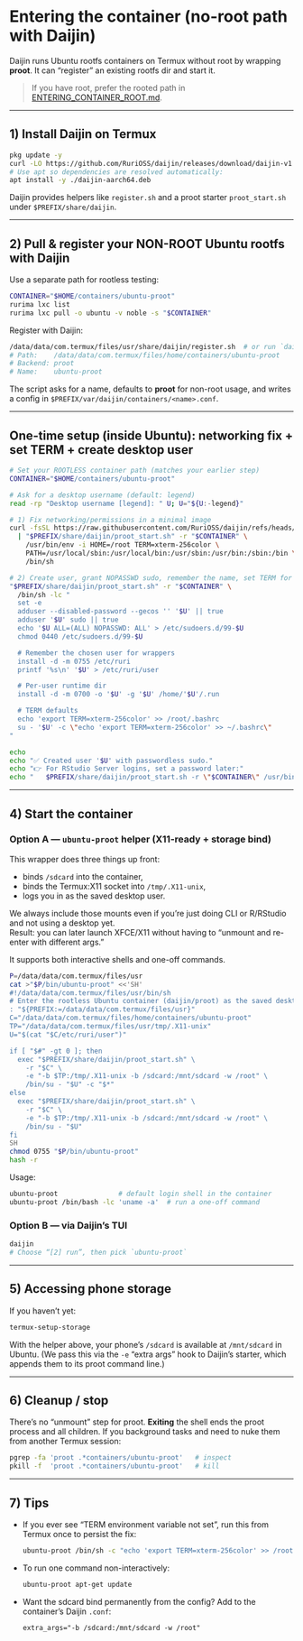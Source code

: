 # Entering the container (no-root path with **Daijin**)

Daijin runs Ubuntu rootfs containers on Termux without root by wrapping **proot**. It can “register” an existing rootfs dir and start it.

> If you have root, prefer the rooted path in [ENTERING_CONTAINER_ROOT.md](./ENTERING_CONTAINER_ROOT.md).

---

## 1) Install Daijin on Termux

```bash
pkg update -y
curl -LO https://github.com/RuriOSS/daijin/releases/download/daijin-v1.5-rc1/daijin-aarch64.deb
# Use apt so dependencies are resolved automatically:
apt install -y ./daijin-aarch64.deb
```

Daijin provides helpers like `register.sh` and a proot starter `proot_start.sh` under `$PREFIX/share/daijin`.

---

## 2) Pull & register your NON-ROOT Ubuntu rootfs with Daijin

Use a separate path for rootless testing:

```bash
CONTAINER="$HOME/containers/ubuntu-proot"
rurima lxc list
rurima lxc pull -o ubuntu -v noble -s "$CONTAINER"
```

Register with Daijin:

```bash
/data/data/com.termux/files/usr/share/daijin/register.sh  # or run `daijin` and choose [4] register
# Path:    /data/data/com.termux/files/home/containers/ubuntu-proot
# Backend: proot
# Name:    ubuntu-proot
```

The script asks for a name, defaults to **proot** for non-root usage, and writes a config in `$PREFIX/var/daijin/containers/<name>.conf`.

---

## One-time setup (inside Ubuntu): networking fix + set TERM + create desktop user

```bash
# Set your ROOTLESS container path (matches your earlier step)
CONTAINER="$HOME/containers/ubuntu-proot"

# Ask for a desktop username (default: legend)
read -rp "Desktop username [legend]: " U; U="${U:-legend}"

# 1) Fix networking/permissions in a minimal image
curl -fsSL https://raw.githubusercontent.com/RuriOSS/daijin/refs/heads/main/src/share/fixup.sh \
  | "$PREFIX/share/daijin/proot_start.sh" -r "$CONTAINER" \
    /usr/bin/env -i HOME=/root TERM=xterm-256color \
    PATH=/usr/local/sbin:/usr/local/bin:/usr/sbin:/usr/bin:/sbin:/bin \
    /bin/sh

# 2) Create user, grant NOPASSWD sudo, remember the name, set TERM for root + user
"$PREFIX/share/daijin/proot_start.sh" -r "$CONTAINER" \
  /bin/sh -lc "
  set -e
  adduser --disabled-password --gecos '' '$U' || true
  adduser '$U' sudo || true
  echo '$U ALL=(ALL) NOPASSWD: ALL' > /etc/sudoers.d/99-$U
  chmod 0440 /etc/sudoers.d/99-$U

  # Remember the chosen user for wrappers
  install -d -m 0755 /etc/ruri
  printf '%s\n' '$U' > /etc/ruri/user

  # Per-user runtime dir
  install -d -m 0700 -o '$U' -g '$U' /home/'$U'/.run

  # TERM defaults
  echo 'export TERM=xterm-256color' >> /root/.bashrc
  su - '$U' -c \"echo 'export TERM=xterm-256color' >> ~/.bashrc\"
"

echo
echo "✅ Created user '$U' with passwordless sudo."
echo "👉 For RStudio Server logins, set a password later:"
echo "   $PREFIX/share/daijin/proot_start.sh -r \"$CONTAINER\" /usr/bin/passwd '$U'"
```

---

## 4) Start the container

### Option A — `ubuntu-proot` helper (X11-ready + storage bind)

This wrapper does three things up front:
- binds `/sdcard` into the container,
- binds the Termux:X11 socket into `/tmp/.X11-unix`,
- logs you in as the saved desktop user.

We always include those mounts even if you’re just doing CLI or R/RStudio and not using a desktop yet.  
Result: you can later launch XFCE/X11 without having to “unmount and re-enter with different args.”

It supports both interactive shells and one-off commands.

```bash
P=/data/data/com.termux/files/usr
cat >"$P/bin/ubuntu-proot" <<'SH'
#!/data/data/com.termux/files/usr/bin/sh
# Enter the rootless Ubuntu container (daijin/proot) as the saved desktop user.
: "${PREFIX:=/data/data/com.termux/files/usr}"
C="/data/data/com.termux/files/home/containers/ubuntu-proot"
TP="/data/data/com.termux/files/usr/tmp/.X11-unix"
U="$(cat "$C/etc/ruri/user")"

if [ "$#" -gt 0 ]; then
  exec "$PREFIX/share/daijin/proot_start.sh" \
    -r "$C" \
    -e "-b $TP:/tmp/.X11-unix -b /sdcard:/mnt/sdcard -w /root" \
    /bin/su - "$U" -c "$*"
else
  exec "$PREFIX/share/daijin/proot_start.sh" \
    -r "$C" \
    -e "-b $TP:/tmp/.X11-unix -b /sdcard:/mnt/sdcard -w /root" \
    /bin/su - "$U"
fi
SH
chmod 0755 "$P/bin/ubuntu-proot"
hash -r
```

Usage:

```bash
ubuntu-proot               # default login shell in the container
ubuntu-proot /bin/bash -lc 'uname -a'  # run a one-off command
```

### Option B — via Daijin’s TUI

```bash
daijin
# Choose “[2] run”, then pick `ubuntu-proot`
```

---

## 5) Accessing phone storage

If you haven’t yet:

```bash
termux-setup-storage
```

With the helper above, your phone’s `/sdcard` is available at `/mnt/sdcard` in Ubuntu. (We pass this via the `-e` “extra args” hook to Daijin’s starter, which appends them to its proot command line.)

---

## 6) Cleanup / stop

There’s no “unmount” step for proot. **Exiting** the shell ends the proot process and all children. If you background tasks and need to nuke them from another Termux session:

```bash
pgrep -fa 'proot .*containers/ubuntu-proot'   # inspect
pkill -f  'proot .*containers/ubuntu-proot'   # kill
```

---

## 7) Tips

* If you ever see “TERM environment variable not set”, run this from Termux once to persist the fix:

  ```bash
  ubuntu-proot /bin/sh -c "echo 'export TERM=xterm-256color' >> /root/.bashrc"
  ```

* To run one command non-interactively:

  ```bash
  ubuntu-proot apt-get update
  ```

* Want the sdcard bind permanently from the config? Add to the container’s Daijin `.conf`:

  ```
  extra_args="-b /sdcard:/mnt/sdcard -w /root"
  ```

